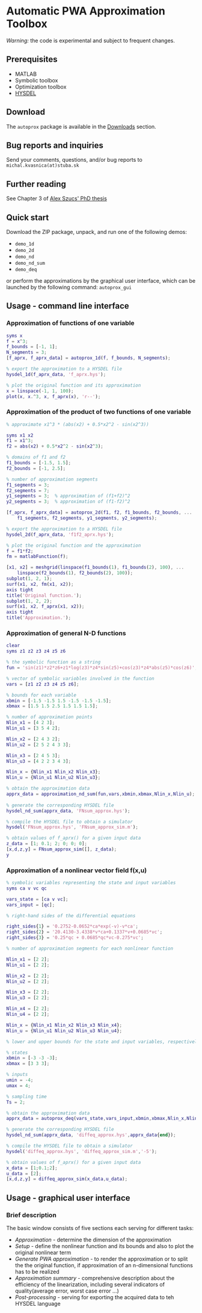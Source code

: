 # Automatic PWA Approximation Toolbox #

*Warning:* the code is experimental and subject to frequent changes.

## Prerequisites ##

* MATLAB
* Symbolic toolbox
* Optimization toolbox
* [HYSDEL](http://control.ee.ethz.ch/~hybrid/hysdel/hysdel.php)

## Download ##

The `autoprox` package is available in the [Downloads](/kvasnica/autoprox/downloads) section.

## Bug reports and inquiries ##

Send your comments, questions, and/or bug reports to `michal.kvasnica(at)stuba.sk`

## Further reading ##

See Chapter 3 of [Alex Szucs' PhD thesis](http://www.kirp.chtf.stuba.sk/publication_info.php?id_pub=1522)

## Quick start ##

Download the ZIP package, unpack, and run one of the following demos:

* `demo_1d`
* `demo_2d`
* `demo_nd`
* `demo_nd_sum`
* `demo_deq`

or perform the approximations by the graphical user interface, which can be launched by the following command: `autoprox_gui`

## Usage - command line interface ##

### Approximation of functions of one variable ###

```matlab
syms x
f = x^3;
f_bounds = [-1, 1];
N_segments = 3;
[f_aprx, f_aprx_data] = autoprox_1d(f, f_bounds, N_segments);

% export the approximation to a HYSDEL file
hysdel_1d(f_aprx_data, 'f_aprx.hys');

% plot the original function and its approximation
x = linspace(-1, 1, 100);
plot(x, x.^3, x, f_aprx(x), 'r--');
```

### Approximation of the product of two functions of one variable ###

```matlab
% approximate x1^3 * (abs(x2) + 0.5*x2^2 - sin(x2^3))

syms x1 x2
f1 = x1^3;
f2 = abs(x2) + 0.5*x2^2 - sin(x2^3);

% domains of f1 and f2
f1_bounds = [-1.5, 1.5];
f2_bounds = [-1, 2.5];

% number of approximation segments
f1_segments = 3;
f2_segments = 7;
y1_segments = 3;  % approximation of (f1+f2)^2
y2_segments = 3;  % approximation of (f1-f2)^2

[f_aprx, f_aprx_data] = autoprox_2d(f1, f2, f1_bounds, f2_bounds, ...
    f1_segments, f2_segments, y1_segments, y2_segments);

% export the approximation to a HYSDEL file
hysdel_2d(f_aprx_data, 'f1f2_aprx.hys');

% plot the original function and the approximation
f = f1*f2;
fm = matlabFunction(f);

[x1, x2] = meshgrid(linspace(f1_bounds(1), f1_bounds(2), 100), ...
    linspace(f2_bounds(1), f2_bounds(2), 100));
subplot(1, 2, 1);
surf(x1, x2, fm(x1, x2));
axis tight
title('Original function.');
subplot(1, 2, 2);
surf(x1, x2, f_aprx(x1, x2));
axis tight
title('Approximation.');
```

### Approximation of general N-D functions ###

```matlab
clear
syms z1 z2 z3 z4 z5 z6 

% the symbolic function as a string
fun = 'sin(z1)*z2*z6+z1*log(z3)*z4*sin(z5)+cos(z3)*z4*abs(z5)*cos(z6)';

% vector of symbolic variobles involved in the function
vars = [z1 z2 z3 z4 z5 z6];

% bounds for each variable
xbmin = [-1.5 -1.5 1.5 -1.5 -1.5 -1.5];
xbmax = [1.5 1.5 2.5 1.5 1.5 1.5];

% number of approximation points
Nlin_x1 = [4 2 3];
Nlin_u1 = [3 5 4 2];

Nlin_x2 = [2 4 3 2];
Nlin_u2 = [2 5 2 4 3 3];

Nlin_x3 = [2 4 5 3];
Nlin_u3 = [4 2 2 3 4 3];

Nlin_x = {Nlin_x1 Nlin_x2 Nlin_x3};
Nlin_u = {Nlin_u1 Nlin_u2 Nlin_u3};

% obtain the approximation data
apprx_data = approximation_nd_sum(fun,vars,xbmin,xbmax,Nlin_x,Nlin_u); 
           
% generate the corresponding HYSDEL file
hysdel_nd_sum(apprx_data, 'FNsum_approx.hys'); 

% compile the HYSDEL file to obtain a simulator
hysdel('FNsum_approx.hys', 'FNsum_approx_sim.m');

% obtain values of f_aprx() for a given input data
z_data = [1; 0.1; 2; 0; 0; 0];
[x,d,z,y] = FNsum_approx_sim([], z_data);
y
```

### Approximation of a nonlinear vector field f(x,u) ###

```matlab
% symbolic variables representing the state and input variables
syms ca v vc qc

vars_state = [ca v vc];
vars_input = [qc];

% right-hand sides of the differential equations 

right_sides{1} = '0.2752-0.0652*ca*exp(-v)-v*ca';
right_sides{2} = '20.4130-3.4338*v*ca+0.1337*v+0.0685*vc';
right_sides{3} = '0.25*qc + 0.0685*qc*vc-0.275*vc';

% number of approximation segments for each nonlinear function 

Nlin_x1 = [2 2];
Nlin_u1 = [2 2];

Nlin_x2 = [2 2];
Nlin_u2 = [2 2];

Nlin_x3 = [2 2];
Nlin_u3 = [2 2];

Nlin_x4 = [2 2];
Nlin_u4 = [2 2];

Nlin_x = {Nlin_x1 Nlin_x2 Nlin_x3 Nlin_x4};
Nlin_u = {Nlin_u1 Nlin_u2 Nlin_u3 Nlin_u4};

% lower and upper bounds for the state and input variables, respectively

% states
xbmin = [-3 -3 -3];
xbmax = [3 3 3];

% inputs 
umin = -4;
umax = 4;

% sampling time
Ts = 2;

% obtain the approximation data
apprx_data = autoprox_deq(vars_state,vars_input,xbmin,xbmax,Nlin_x,Nlin_u,umin,umax,right_sides,Ts);

% generate the corresponding HYSDEL file
hysdel_nd_sum(apprx_data, 'diffeq_approx.hys',apprx_data{end}); 

% compile the HYSDEL file to obtain a simulator
hysdel('diffeq_approx.hys', 'diffeq_approx_sim.m','-5');

% obtain values of f_aprx() for a given input data
x_data = [1;0.1;2];
u_data = [2];
[x,d,z,y] = diffeq_approx_sim(x_data,u_data);
```

## Usage - graphical user interface ##

### Brief description ###

The basic window consists of five sections each serving for different tasks:

* *Approximation* - determine the dimension of the approximation
* *Setup* - define the nonlinear function and its bounds and also to plot the original nonlinear term
* *Generate PWA approximation* - to render the approximation or to split the the original function, if approximation of an n-dimensional functions has to be realized
* *Approximation summary* - comprehensive description about the efficiency of the linearization, including several indicators of quality(average error, worst case error ...)
* *Post-processing* - serving for exporting the acquired data to teh HYSDEL language